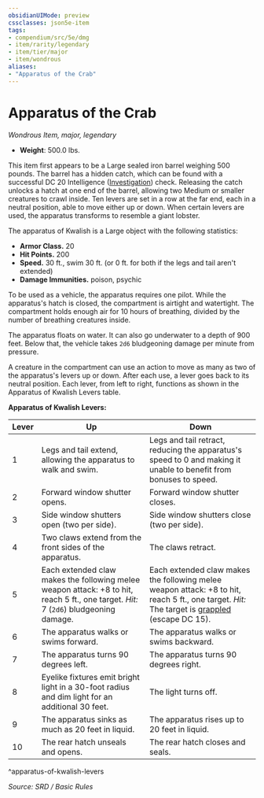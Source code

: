 ```yaml
---
obsidianUIMode: preview
cssclasses: json5e-item
tags:
- compendium/src/5e/dmg
- item/rarity/legendary
- item/tier/major
- item/wondrous
aliases: 
- "Apparatus of the Crab"
---
```

# Apparatus of the Crab
*Wondrous Item, major, legendary*  

- **Weight**: 500.0 lbs.

This item first appears to be a Large sealed iron barrel weighing 500 pounds. The barrel has a hidden catch, which can be found with a successful DC 20 Intelligence ([Investigation](rules/skills.md#Investigation)) check. Releasing the catch unlocks a hatch at one end of the barrel, allowing two Medium or smaller creatures to crawl inside. Ten levers are set in a row at the far end, each in a neutral position, able to move either up or down. When certain levers are used, the apparatus transforms to resemble a giant lobster.

The apparatus of Kwalish is a Large object with the following statistics:

- **Armor Class.** 20  
- **Hit Points.** 200  
- **Speed.** 30 ft., swim 30 ft. (or 0 ft. for both if the legs and tail aren't extended)  
- **Damage Immunities.** poison, psychic  

To be used as a vehicle, the apparatus requires one pilot. While the apparatus's hatch is closed, the compartment is airtight and watertight. The compartment holds enough air for 10 hours of breathing, divided by the number of breathing creatures inside.

The apparatus floats on water. It can also go underwater to a depth of 900 feet. Below that, the vehicle takes `2d6` bludgeoning damage per minute from pressure.

A creature in the compartment can use an action to move as many as two of the apparatus's levers up or down. After each use, a lever goes back to its neutral position. Each lever, from left to right, functions as shown in the Apparatus of Kwalish Levers table.

**Apparatus of Kwalish Levers:**

| Lever | Up | Down |
|-------|----|------|
| 1 | Legs and tail extend, allowing the apparatus to walk and swim. | Legs and tail retract, reducing the apparatus's speed to 0 and making it unable to benefit from bonuses to speed. |
| 2 | Forward window shutter opens. | Forward window shutter closes. |
| 3 | Side window shutters open (two per side). | Side window shutters close (two per side). |
| 4 | Two claws extend from the front sides of the apparatus. | The claws retract. |
| 5 | Each extended claw makes the following melee weapon attack: +8 to hit, reach 5 ft., one target. *Hit:*  7 (`2d6`) bludgeoning damage. | Each extended claw makes the following melee weapon attack: +8 to hit, reach 5 ft., one target. *Hit:*  The target is [grappled](2.%20GM%20Tools/Misc%20DND%20Handbook/compendium/rules/conditions.md#grappled) (escape DC 15). |
| 6 | The apparatus walks or swims forward. | The apparatus walks or swims backward. |
| 7 | The apparatus turns 90 degrees left. | The apparatus turns 90 degrees right. |
| 8 | Eyelike fixtures emit bright light in a 30-foot radius and dim light for an additional 30 feet. | The light turns off. |
| 9 | The apparatus sinks as much as 20 feet in liquid. | The apparatus rises up to 20 feet in liquid. |
| 10 | The rear hatch unseals and opens. | The rear hatch closes and seals. |
^apparatus-of-kwalish-levers

*Source: SRD / Basic Rules*